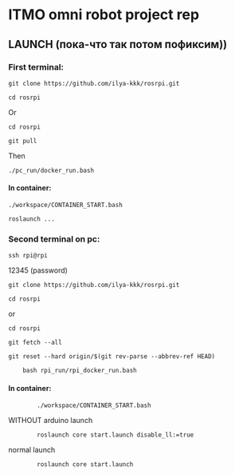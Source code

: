 # ITMO omni robot project rep

## LAUNCH  (пока-что так потом пофиксим))

### First terminal: 
```
git clone https://github.com/ilya-kkk/rosrpi.git
```
```
cd rosrpi
```
  Or 
```
cd rosrpi
```
```
git pull
```
Then
```
./pc_run/docker_run.bash 
```

 #### In container:
 ```
 ./workspace/CONTAINER_START.bash 
```
```
roslaunch ...
```

### Second terminal on pc:
```
ssh rpi@rpi
```
  12345 (password)

```
git clone https://github.com/ilya-kkk/rosrpi.git
```
```
cd rosrpi
```
   or 
   ```
cd rosrpi
```
```
git fetch --all
```
```
git reset --hard origin/$(git rev-parse --abbrev-ref HEAD)
```
```
    bash rpi_run/rpi_docker_run.bash
```

  #### In container:

```
        ./workspace/CONTAINER_START.bash
```
WITHOUT arduino launch 
```
        roslaunch core start.launch disable_ll:=true
```
normal launch
```
        roslaunch core start.launch 
```